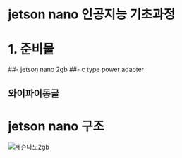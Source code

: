 # jetson nano 인공지능 기초과정
# 1. 준비물
##-  jetson nano 2gb
##-  c type power adapter
## 와이파이동글
# jetson nano 구조
![제슨나노2gb](https://user-images.githubusercontent.com/92077615/196316580-70196b49-9d94-448b-a90d-ea7c82841e6e.jpg)


#
